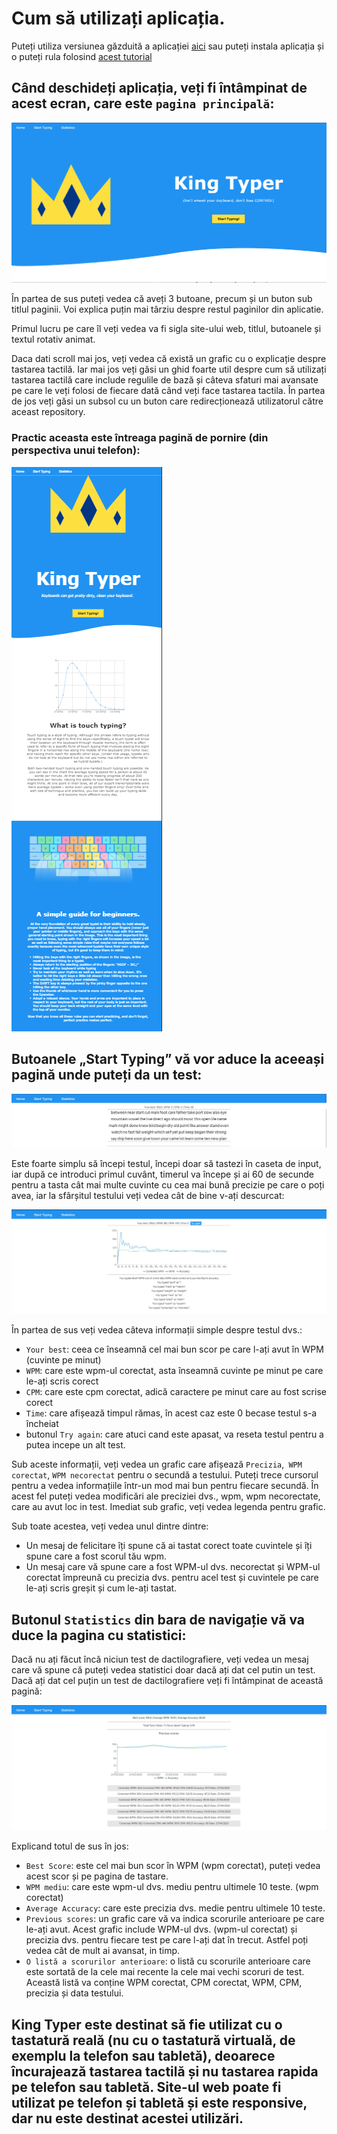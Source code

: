 # Cum să utilizați aplicația.

Puteți utiliza versiunea găzduită a aplicației [aici](https://king-typer.herokuapp.com/) sau puteți instala aplicația și o puteți rula folosind [acest tutorial](blob/docs/docs/ro/tutoriale/instalare.md)

## Când deschideți aplicația, veți fi întâmpinat de acest ecran, care este `pagina principală`:


![Files](../assets/homePagePreview.png)

În partea de sus puteți vedea că aveți 3 butoane, precum și un buton sub titlul paginii.
Voi explica puțin mai târziu despre restul paginilor din aplicatie.

Primul lucru pe care îl veți vedea va fi sigla site-ului web, titlul, butoanele și textul rotativ animat.

Daca dati scroll mai jos, veți vedea că există un grafic cu o explicație despre tastarea tactilă.
Iar mai jos veți găsi un ghid foarte util despre cum să utilizați tastarea tactilă care include regulile de bază și câteva sfaturi mai avansate pe care le veți folosi de fiecare dată când veți face tastarea tactila.
În partea de jos veți găsi un subsol cu ​​un buton care redirecționează utilizatorul către aceast repository.

### Practic aceasta este întreaga pagină de pornire (din perspectiva unui telefon):


![Files](../assets/responsiveness.png)

## Butoanele „Start Typing” vă vor aduce la aceeași pagină unde puteți da un test:


![Files](../assets/typingBox.png)

Este foarte simplu să începi testul, începi doar să tastezi în caseta de input, iar după ce introduci primul cuvânt, timerul va începe și ai 60 de secunde pentru a tasta cât mai multe cuvinte cu cea mai bună precizie pe care o poți avea, iar la sfârșitul testului veți vedea cât de bine v-ați descurcat:


![Files](../assets/typingBoxAfterTest.png)

În partea de sus veți vedea câteva informații simple despre testul dvs.:
- `Your best`: ceea ce înseamnă cel mai bun scor pe care l-ați avut în WPM (cuvinte pe minut)
- `WPM`: care este wpm-ul corectat, asta înseamnă cuvinte pe minut pe care le-ați scris corect
- `CPM`: care este cpm corectat, adică caractere pe minut care au fost scrise corect
- `Time`: care afișează timpul rămas, în acest caz este 0 becase testul s-a încheiat
- butonul `Try again`: care atuci cand este apasat, va reseta testul pentru a putea incepe un alt test.

Sub aceste informații, veți vedea un grafic care afișează `Precizia`,` WPM corectat`, `WPM necorectat` pentru o secundă a testului. Puteți trece cursorul pentru a vedea informațiile într-un mod mai bun pentru fiecare secundă. În acest fel puteți vedea modificări ale preciziei dvs., wpm, wpm necorectate, care au avut loc in test. Imediat sub grafic, veți vedea legenda pentru grafic.

Sub toate acestea, veți vedea unul dintre dintre:
- Un mesaj de felicitare îți spune că ai tastat corect toate cuvintele și îți spune care a fost scorul tău wpm.
- Un mesaj care vă spune care a fost WPM-ul dvs. necorectat și WPM-ul corectat împreună cu precizia dvs. pentru acel test și cuvintele pe care le-ați scris greșit și cum le-ați tastat.


## Butonul `Statistics` din bara de navigație vă va duce la pagina cu statistici:

Dacă nu ați făcut încă niciun test de dactilografiere, veți vedea un mesaj care vă spune că puteți vedea statistici doar dacă ați dat cel putin un test.
Dacă ați dat cel puțin un test de dactilografiere veți fi întâmpinat de această pagină:

![Files](../assets/statisticsPage.png)


Explicand totul de sus în jos:
- `Best Score`: este cel mai bun scor în WPM (wpm corectat), puteți vedea acest scor și pe pagina de tastare.
- `WPM mediu`: care este wpm-ul dvs. mediu pentru ultimele 10 teste. (wpm corectat)
- `Average Accuracy`: care este precizia dvs. medie pentru ultimele 10 teste.
- `Previous scores`: un grafic care vă va indica scorurile anterioare pe care le-ați avut. Acest grafic include WPM-ul dvs. (wpm-ul corectat) și precizia dvs. pentru fiecare test pe care l-ați dat în trecut. Astfel poți vedea cât de mult ai avansat, in timp.
- `O listă a scorurilor anterioare`: o listă cu scorurile anterioare care este sortată de la cele mai recente la cele mai vechi scoruri de test. Această listă va conține WPM corectat, CPM corectat, WPM, CPM, precizia și data testului.

## King Typer este destinat să fie utilizat cu o tastatură reală (nu cu o tastatură virtuală, de exemplu la telefon sau tabletă), deoarece încurajează tastarea tactilă și nu tastarea rapida pe telefon sau tabletă. Site-ul web poate fi utilizat pe telefon și tabletă și este responsive, dar nu este destinat acestei utilizări.